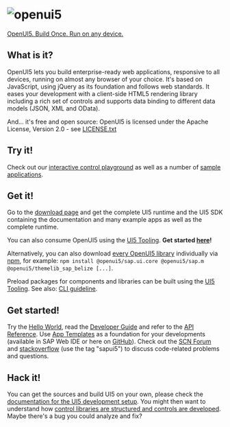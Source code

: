 ![openui5](http://openui5.org/images/OpenUI5_new_big_side.png)
=======
[OpenUI5. Build Once. Run on any device.](http://openui5.org)

What is it?
-----------
OpenUI5 lets you build enterprise-ready web applications, responsive to all devices, running on almost
any browser of your choice. It's based on JavaScript, using jQuery as its foundation and follows web standards.
It eases your development with a client-side HTML5 rendering library including a rich set of controls
and supports data binding to different data models (JSON, XML and OData).

And... it's free and open source: OpenUI5 is licensed under the Apache License, Version 2.0 - see [LICENSE.txt](LICENSE.txt)

Try it!
-------
Check out our [interactive control playground](https://openui5.hana.ondemand.com/#/controls)
as well as a number of [sample applications](https://openui5.hana.ondemand.com/#/demoapps).

Get it!
-------
Go to the [download page](http://openui5.org/download.html) and get the complete UI5 runtime
and the UI5 SDK containing the documentation and many example apps as well as the complete runtime.

You can also consume OpenUI5 using the [UI5 Tooling](https://sap.github.io/ui5-tooling/). **Get started [here](https://sap.github.io/ui5-tooling/pages/GettingStarted/)!**

Alternatively, you can also download [every OpenUI5 library](https://www.npmjs.com/org/openui5) individually via [npm](https://docs.npmjs.com/getting-started/what-is-npm), for example: `npm install @openui5/sap.ui.core @openui5/sap.m @openui5/themelib_sap_belize [...]`.

Preload packages for components and libraries can be built using the [UI5 Tooling](https://github.com/SAP/ui5-tooling).
See also: [CLI guideline](https://github.com/SAP/ui5-cli#cli-usage).

Get started!
------------
Try the [Hello World](http://openui5.org/getstarted.html), read
the [Developer Guide](https://openui5.hana.ondemand.com/#docs/guide/Documentation.html)
and refer to the [API Reference](https://openui5.hana.ondemand.com/#docs/api/symbols/sap.ui.html).
Use [App Templates](https://openui5.hana.ondemand.com/#docs/guide/a460a7348a6c431a8bd967ab9fb8d918.html) as a foundation for your developments (available in SAP Web IDE or here on [GitHub](https://github.com/SAP?q=openui5-worklist-app%20OR%20openui5-masterdetail-app%20OR%20openui5-sample-app)).
Check out the [SCN Forum](http://scn.sap.com/community/developer-center/front-end/content) and
[stackoverflow](http://stackoverflow.com/questions/tagged/sapui5) (use the tag "sapui5") to discuss code-related
problems and questions.

Hack it!
--------
You can get the sources and build UI5 on your own, please check the [documentation for the UI5 development setup](docs/developing.md). You might then want to understand how [control libraries are structured and controls are developed](docs/controllibraries.md).
Maybe there's a bug you could analyze and fix?

